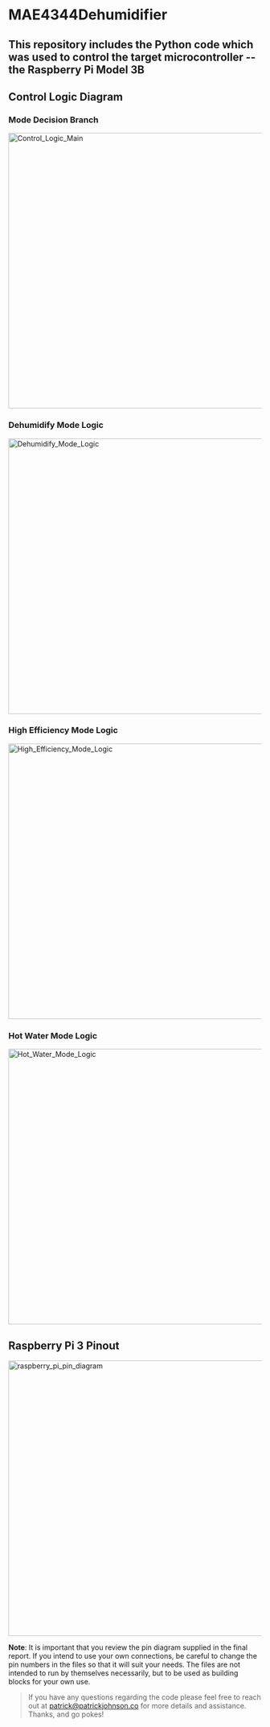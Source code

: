 # MAE4344Dehumidifier
## This repository includes the Python code which was used to control the target microcontroller -- the Raspberry Pi Model 3B

## Control Logic Diagram

### Mode Decision Branch

<img width="548" alt="Control_Logic_Main" src="https://user-images.githubusercontent.com/45681472/49778421-c005d080-fcca-11e8-88e8-747df2134636.png">


###  Dehumidify Mode Logic

<img width="548" alt="Dehumidify_Mode_Logic" src="https://user-images.githubusercontent.com/45681472/49778567-69e55d00-fccb-11e8-8a44-ce9bbf8ed0e1.png">


### High Efficiency Mode Logic

<img width="548" alt="High_Efficiency_Mode_Logic" src="https://user-images.githubusercontent.com/45681472/49778614-9ac59200-fccb-11e8-90ef-06149e076a1e.png">


### Hot Water Mode Logic

<img width="548" alt="Hot_Water_Mode_Logic" src="https://user-images.githubusercontent.com/45681472/49778654-c47eb900-fccb-11e8-9acc-65d5cb73adcb.png">


## Raspberry Pi 3 Pinout

<img width="548" alt="raspberry_pi_pin_diagram" src="https://user-images.githubusercontent.com/45681472/49632752-76f90800-f9bc-11e8-9afd-325577c7e35b.png">



**Note**: It is important that you review the pin diagram supplied in the final report. If you intend to use your own connections, be careful to change the pin numbers in the files so that it will suit your needs. The files are not intended to run by themselves necessarily, but to be used as building blocks for your own use.

>If you have any questions regarding the code please feel free to reach out at patrick@patrickjohnson.co for more details and assistance. Thanks, and go pokes!

      
